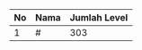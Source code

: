 | No | Nama            | Jumlah Level |
|----|-----------------|--------------|
| 1  | #    |    303        |
